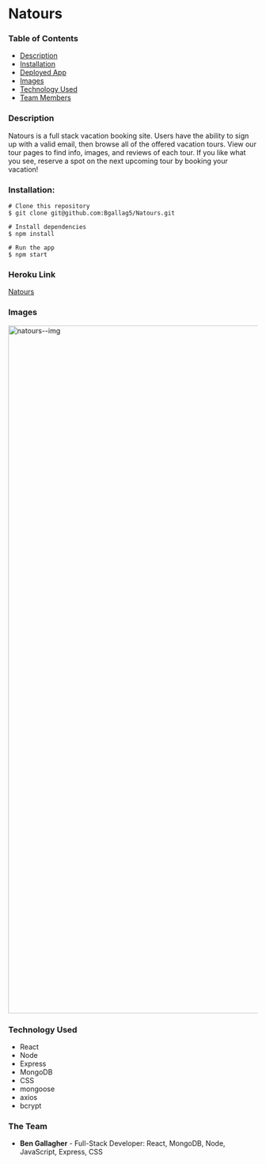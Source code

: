 # Natours 

### Table of Contents

* [Description](#description)
* [Installation](#installation)
* [Deployed App](#heroku-link)
* [Images](#images)
* [Technology Used](#technology-used)
* [Team Members](#the-team)

### Description

Natours is a full stack vacation booking site. Users have the ability to sign up with a valid email, then browse all of the offered vacation tours. View our tour pages to find info, images, and reviews of each tour. If you like what you see, reserve a spot on the next upcoming tour by booking your vacation!   
 

### Installation:
```
# Clone this repository
$ git clone git@github.com:Bgallag5/Natours.git

# Install dependencies
$ npm install

# Run the app
$ npm start
```

### Heroku Link
[Natours](https://bg-natours.herokuapp.com/)

### Images

<img width="1390" alt="natours--img" src="https://user-images.githubusercontent.com/82895658/163600648-e8369bea-c37c-4f9c-a404-5504f1e09590.png">

### Technology Used
* React
* Node
* Express
* MongoDB
* CSS
* mongoose
* axios
* bcrypt


### The Team
* **Ben Gallagher** - Full-Stack Developer: React, MongoDB, Node, JavaScript, Express, CSS
